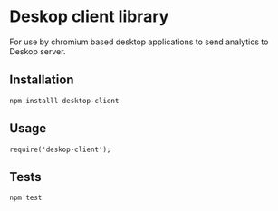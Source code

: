Deskop client library
=========

For use by chromium based desktop applications to send analytics to Deskop server.

## Installation

  `npm installl desktop-client`

## Usage

    require('deskop-client');


## Tests

  `npm test`